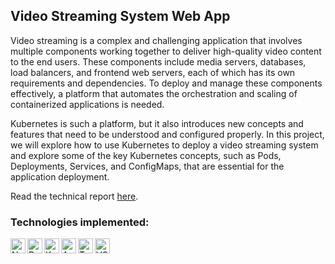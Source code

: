 ## Video Streaming System Web App

Video streaming is a complex and challenging application that involves multiple components working together to deliver high-quality video content to the end users. These components include media servers, databases, load balancers, and frontend web servers, each of which has its own requirements and dependencies. To deploy and manage these components effectively, a platform that automates the orchestration and scaling of containerized applications is needed. 

Kubernetes is such a platform, but it also introduces new concepts and features that need to be understood and configured properly. In this project, we will explore how to use Kubernetes to deploy a video streaming system and explore some of the key Kubernetes concepts, such as Pods, Deployments, Services, and ConfigMaps, that are essential for the application deployment.

Read the technical report <a href='https://github.com/garenpham/Video-Streaming-System/blob/kubernetes/GarenPham_acit3495_project2.pdf'>here</a>.

### Technologies implemented:

<img align="left" alt="Next.js" height="24px" width="24px" src="https://upload.wikimedia.org/wikipedia/commons/thumb/b/ba/Tabler-icons_brand-nextjs.svg/640px-Tabler-icons_brand-nextjs.svg.png" />
<img align="left" alt="Docker" height="24px" width="24px" src="https://upload.wikimedia.org/wikipedia/commons/e/ea/Docker_%28container_engine%29_logo_%28cropped%29.png" />
<img align="left" alt="Kubernetes" height="24px" width="24px" src="https://upload.wikimedia.org/wikipedia/commons/thumb/0/00/Kubernetes_%28container_engine%29.png/640px-Kubernetes_%28container_engine%29.png" />
<img align="left" alt="Amazon Web Services" height="24px" width="24px" src="https://upload.wikimedia.org/wikipedia/commons/thumb/9/93/Amazon_Web_Services_Logo.svg/640px-Amazon_Web_Services_Logo.svg.png" />
<img align="left" alt="TypeScript" height="24px" width="24px" src="https://upload.wikimedia.org/wikipedia/commons/thumb/4/4c/Typescript_logo_2020.svg/640px-Typescript_logo_2020.svg.png" />
<img align="left" alt="VSCode" height="24px" width="24px" src="https://upload.wikimedia.org/wikipedia/commons/thumb/9/9a/Visual_Studio_Code_1.35_icon.svg/640px-Visual_Studio_Code_1.35_icon.svg.png" />

<br/>